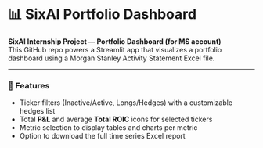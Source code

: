 # 📊 SixAI Portfolio Dashboard

**SixAI Internship Project — Portfolio Dashboard (for MS account)**  
This GitHub repo powers a Streamlit app that visualizes a portfolio dashboard using a Morgan Stanley Activity Statement Excel file.

---

### 🚀 Features

- Ticker filters (Inactive/Active, Longs/Hedges) with a customizable hedges list  
- Total **P&L** and average **Total ROIC** icons for selected tickers  
- Metric selection to display tables and charts per metric  
- Option to download the full time series Excel report  
